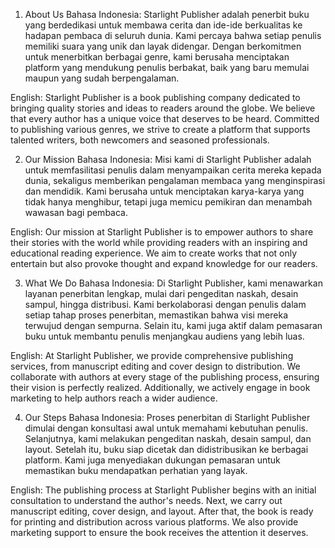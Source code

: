1. About Us
Bahasa Indonesia: Starlight Publisher adalah penerbit buku yang berdedikasi untuk membawa cerita dan ide-ide berkualitas ke hadapan pembaca di seluruh dunia. Kami percaya bahwa setiap penulis memiliki suara yang unik dan layak didengar. Dengan berkomitmen untuk menerbitkan berbagai genre, kami berusaha menciptakan platform yang mendukung penulis berbakat, baik yang baru memulai maupun yang sudah berpengalaman.

English: Starlight Publisher is a book publishing company dedicated to bringing quality stories and ideas to readers around the globe. We believe that every author has a unique voice that deserves to be heard. Committed to publishing various genres, we strive to create a platform that supports talented writers, both newcomers and seasoned professionals.

2. Our Mission
Bahasa Indonesia: Misi kami di Starlight Publisher adalah untuk memfasilitasi penulis dalam menyampaikan cerita mereka kepada dunia, sekaligus memberikan pengalaman membaca yang menginspirasi dan mendidik. Kami berusaha untuk menciptakan karya-karya yang tidak hanya menghibur, tetapi juga memicu pemikiran dan menambah wawasan bagi pembaca.

English: Our mission at Starlight Publisher is to empower authors to share their stories with the world while providing readers with an inspiring and educational reading experience. We aim to create works that not only entertain but also provoke thought and expand knowledge for our readers.

3. What We Do
Bahasa Indonesia: Di Starlight Publisher, kami menawarkan layanan penerbitan lengkap, mulai dari pengeditan naskah, desain sampul, hingga distribusi. Kami berkolaborasi dengan penulis dalam setiap tahap proses penerbitan, memastikan bahwa visi mereka terwujud dengan sempurna. Selain itu, kami juga aktif dalam pemasaran buku untuk membantu penulis menjangkau audiens yang lebih luas.

English: At Starlight Publisher, we provide comprehensive publishing services, from manuscript editing and cover design to distribution. We collaborate with authors at every stage of the publishing process, ensuring their vision is perfectly realized. Additionally, we actively engage in book marketing to help authors reach a wider audience.

4. Our Steps
Bahasa Indonesia: Proses penerbitan di Starlight Publisher dimulai dengan konsultasi awal untuk memahami kebutuhan penulis. Selanjutnya, kami melakukan pengeditan naskah, desain sampul, dan layout. Setelah itu, buku siap dicetak dan didistribusikan ke berbagai platform. Kami juga menyediakan dukungan pemasaran untuk memastikan buku mendapatkan perhatian yang layak.

English: The publishing process at Starlight Publisher begins with an initial consultation to understand the author's needs. Next, we carry out manuscript editing, cover design, and layout. After that, the book is ready for printing and distribution across various platforms. We also provide marketing support to ensure the book receives the attention it deserves.
